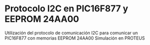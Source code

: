 # Protocolo I2C en PIC16F877 y EEPROM 24AA00
Utilización del protocolo de comunicación I2C para comunicar un PIC16F877 con memorias EEPROM 24AA00
Simulación en PROTEUS
